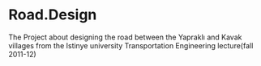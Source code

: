 # Road.Design
The Project about designing the road between the Yapraklı and Kavak villages from the Istinye university Transportation Engineering lecture(fall 2011-12)
